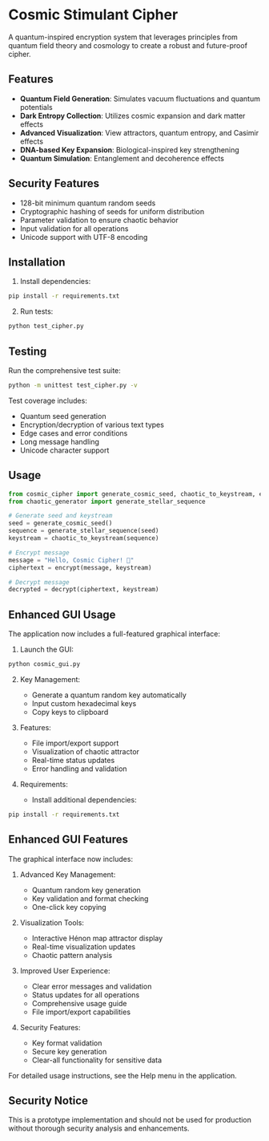 # Cosmic Stimulant Cipher

A quantum-inspired encryption system that leverages principles from quantum field theory and cosmology to create a robust and future-proof cipher.

## Features

- **Quantum Field Generation**: Simulates vacuum fluctuations and quantum potentials
- **Dark Entropy Collection**: Utilizes cosmic expansion and dark matter effects
- **Advanced Visualization**: View attractors, quantum entropy, and Casimir effects
- **DNA-based Key Expansion**: Biological-inspired key strengthening
- **Quantum Simulation**: Entanglement and decoherence effects

## Security Features

- 128-bit minimum quantum random seeds
- Cryptographic hashing of seeds for uniform distribution
- Parameter validation to ensure chaotic behavior
- Input validation for all operations
- Unicode support with UTF-8 encoding

## Installation

1. Install dependencies:
```bash
pip install -r requirements.txt
```

2. Run tests:
```bash
python test_cipher.py
```

## Testing

Run the comprehensive test suite:
```bash
python -m unittest test_cipher.py -v
```

Test coverage includes:
- Quantum seed generation
- Encryption/decryption of various text types
- Edge cases and error conditions
- Long message handling
- Unicode character support

## Usage

```python
from cosmic_cipher import generate_cosmic_seed, chaotic_to_keystream, encrypt, decrypt
from chaotic_generator import generate_stellar_sequence

# Generate seed and keystream
seed = generate_cosmic_seed()
sequence = generate_stellar_sequence(seed)
keystream = chaotic_to_keystream(sequence)

# Encrypt message
message = "Hello, Cosmic Cipher! 🌌"
ciphertext = encrypt(message, keystream)

# Decrypt message
decrypted = decrypt(ciphertext, keystream)
```

## Enhanced GUI Usage

The application now includes a full-featured graphical interface:

1. Launch the GUI:
```bash
python cosmic_gui.py
```

2. Key Management:
   - Generate a quantum random key automatically
   - Input custom hexadecimal keys
   - Copy keys to clipboard

3. Features:
   - File import/export support
   - Visualization of chaotic attractor
   - Real-time status updates
   - Error handling and validation

4. Requirements:
   - Install additional dependencies:
```bash
pip install -r requirements.txt
```

## Enhanced GUI Features

The graphical interface now includes:

1. Advanced Key Management:
   - Quantum random key generation
   - Key validation and format checking
   - One-click key copying

2. Visualization Tools:
   - Interactive Hénon map attractor display
   - Real-time visualization updates
   - Chaotic pattern analysis

3. Improved User Experience:
   - Clear error messages and validation
   - Status updates for all operations
   - Comprehensive usage guide
   - File import/export capabilities

4. Security Features:
   - Key format validation
   - Secure key generation
   - Clear-all functionality for sensitive data

For detailed usage instructions, see the Help menu in the application.

## Security Notice

This is a prototype implementation and should not be used for production without thorough security analysis and enhancements.
